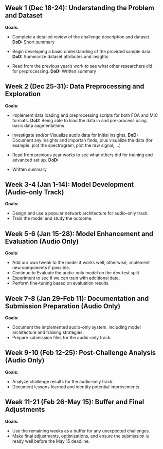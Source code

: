 ## Week 1 (Dec 18-24): Understanding the Problem and Dataset

**Goals:**
- Complete a detailed review of the challenge description and dataset.
**DoD:** Short summary
  
- Begin developing a basic understanding of the provided sample data.
**DoD:** Summarize dataset attributes and insights

- Read from the previous year’s work to see what other researchers did for preprocessing.
**DoD:** Written summary

## Week 2 (Dec 25-31): Data Preprocessing and Exploration

**Goals:**
- Implement data loading and preprocessing scripts for both FOA and MIC formats.
**DoD:** Being able to load the data in and pre-process using basic data augmentations

- Investigate and/or Visualize audio data for initial insights.
**DoD:** Document any insights and importan finds, plus visualize the data (for example: plot the spectrogram, plot the raw signal, ...)

- Read from previous year works to see what others did for training and advanced set up.
**DoD:**
- Written summary

## Week 3-4 (Jan 1-14): Model Development (Audio-only Track)

**Goals:**
- Design and use a popular network architecture for audio-only track.
- Train the model and study the outcome.

## Week 5-6 (Jan 15-28): Model Enhancement and Evaluation (Audio Only)

**Goals:**
- Add our own tweak to the model if works well; otherwise, implement new components if possible.
- Continue to Evaluate the audio-only model on the dev-test split.
- Experiment to see if we can train with additional data.
- Perform fine-tuning based on evaluation results.

## Week 7-8 (Jan 29-Feb 11): Documentation and Submission Preparation (Audio Only)

**Goals:**
- Document the implemented audio-only system, including model architecture and training strategies.
- Prepare submission files for the audio-only track.

## Week 9-10 (Feb 12-25): Post-Challenge Analysis (Audio Only)

**Goals:**
- Analyze challenge results for the audio-only track.
- Document lessons learned and identify potential improvements.

## Week 11-21 (Feb 26-May 15): Buffer and Final Adjustments

**Goals:**
- Use the remaining weeks as a buffer for any unexpected challenges.
- Make final adjustments, optimizations, and ensure the submission is ready well before the May 15 deadline.

